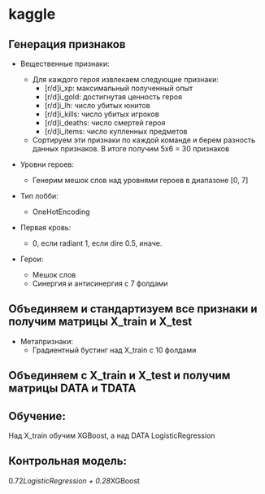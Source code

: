 # kaggle
## Генерация признаков
- Вещественные признаки:
  - Для каждого героя извлекаем следующие признаки:
    - [r/d]i_xp: максимальный полученный опыт
    - [r/d]i_gold: достигнутая ценность героя
    - [r/d]i_lh: число убитых юнитов
    - [r/d]i_kills: число убитых игроков
    - [r/d]i_deaths: число смертей героя
    - [r/d]i_items: число купленных предметов
  - Сортируем эти признаки по каждой команде и берем разность данных признаков. В итоге получим 5х6 = 30 признаков

- Уровни героев:
  - Генерим мешок слов над уровнями героев в диапазоне [0, 7]
  
- Тип лобби:
  - OneHotEncoding
  
- Первая кровь:
  - 0, если radiant
    1, если dire
    0.5, иначе.
     
- Герои:
  - Мешок слов
  - Синергия и антисинергия с 7 фолдами

## Объединяем и стандартизуем все признаки и получим матрицы X_train и X_test

- Метапризнаки:
  - Градиентный бустинг над X_train c 10 фолдами

## Объединяем c X_train и X_test и получим матрицы DATA и TDATA

## Обучение:
Над X_train обучим XGBoost, а над DATA LogisticRegression

## Контрольная модель:
0.72*LogisticRegression + 0.28*XGBoost
